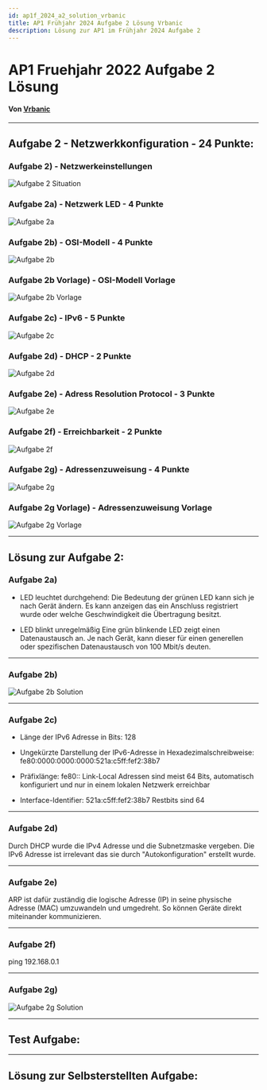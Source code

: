 ```yaml
---
id: ap1f_2024_a2_solution_vrbanic
title: AP1 Frühjahr 2024 Aufgabe 2 Lösung Vrbanic
description: Lösung zur AP1 im Frühjahr 2024 Aufgabe 2
---
```


# AP1 Fruehjahr 2022 Aufgabe 2 Lösung
#### Von [Vrbanic](<../../../../user/Auszubildende Michel/vrbanic.md>)

----

## Aufgabe 2 - Netzwerkkonfiguration - 24 Punkte:
### Aufgabe 2) - Netzwerkeinstellungen
![Aufgabe 2 Situation](/img/AP1/2024/ap1f_2024/AP1_2024_Fruehjahr_Aufgabe2_Situation.png)
### Aufgabe 2a) - Netzwerk LED - 4 Punkte
![Aufgabe 2a](/img/AP1/2024/ap1f_2024/AP1_2024_Fruehjahr_Aufgabe2a.png)
### Aufgabe 2b) - OSI-Modell - 4 Punkte
![Aufgabe 2b](/img/AP1/2024/ap1f_2024/AP1_2024_Fruehjahr_Aufgabe2b.png)
### Aufgabe 2b Vorlage) - OSI-Modell Vorlage
![Aufgabe 2b Vorlage](/img/AP1/2024/ap1f_2024/AP1_2024_Fruehjahr_Aufgabe2b_Vorgabe.png)
### Aufgabe 2c) - IPv6 - 5 Punkte
![Aufgabe 2c](/img/AP1/2024/ap1f_2024/AP1_2024_Fruehjahr_Aufgabe2c.png)
### Aufgabe 2d) - DHCP - 2 Punkte
![Aufgabe 2d](/img/AP1/2024/ap1f_2024/AP1_2024_Fruehjahr_Aufgabe2d.png)
### Aufgabe 2e) - Adress Resolution Protocol - 3 Punkte
![Aufgabe 2e](/img/AP1/2024/ap1f_2024/AP1_2024_Fruehjahr_Aufgabe2e.png)
### Aufgabe 2f) - Erreichbarkeit - 2 Punkte
![Aufgabe 2f](/img/AP1/2024/ap1f_2024/AP1_2024_Fruehjahr_Aufgabe2f.png)
### Aufgabe 2g) - Adressenzuweisung - 4 Punkte
![Aufgabe 2g](/img/AP1/2024/ap1f_2024/AP1_2024_Fruehjahr_Aufgabe2g.png)
### Aufgabe 2g Vorlage) - Adressenzuweisung Vorlage
![Aufgabe 2g Vorlage](/img/AP1/2024/ap1f_2024/AP1_2024_Fruehjahr_Aufgabe2g_Vorgabe.png)

----

## Lösung zur Aufgabe 2:
### Aufgabe 2a)
* LED leuchtet durchgehend:
Die Bedeutung der grünen LED kann sich je nach Gerät ändern. Es kann anzeigen das ein Anschluss registriert wurde oder welche Geschwindigkeit die Übertragung besitzt.

* LED blinkt unregelmäßig
Eine grün blinkende LED zeigt einen Datenaustausch an. Je nach Gerät, kann dieser für einen generellen oder spezifischen Datenaustausch von 100 Mbit/s deuten.

---

### Aufgabe 2b)
![Aufgabe 2b Solution](/img/AP1/2024/ap1f_2024/solution/AP1_2024_Fruehjahr_Aufgabe2b_Solution_Vrbanic.png)

---

### Aufgabe 2c)
* Länge der IPv6 Adresse in Bits:
128

* Ungekürzte Darstellung der IPv6-Adresse in Hexadezimalschreibweise:
fe80:0000:0000:0000:521a:c5ff:fef2:38b7

* Präfixlänge:
fe80::
Link-Local Adressen sind meist 64 Bits, automatisch konfiguriert und nur in einem lokalen Netzwerk erreichbar

* Interface-Identifier:
521a:c5ff:fef2:38b7
Restbits sind 64

---

### Aufgabe 2d)
Durch DHCP wurde die IPv4 Adresse und die Subnetzmaske vergeben. Die IPv6 Adresse ist irrelevant das sie durch "Autokonfiguration" erstellt wurde.

---

### Aufgabe 2e)
ARP ist dafür zuständig die logische Adresse (IP) in seine physische Adresse (MAC) umzuwandeln und umgedreht. So können Geräte direkt miteinander kommunizieren.

---

### Aufgabe 2f)
ping 192.168.0.1

---

### Aufgabe 2g)
![Aufgabe 2g Solution](/img/AP1/2024/ap1f_2024/solution/AP1_2024_Fruehjahr_Aufgabe2g_Solution_Vrbanic.png)

----

## Test Aufgabe:

----

## Lösung zur Selbsterstellten Aufgabe:
